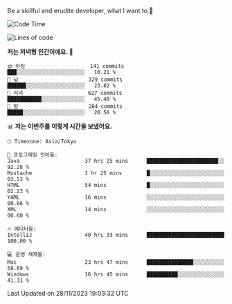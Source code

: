 Be a skillful and erudite developer, what I want to.👶

<!--START_SECTION:waka-->
![Code Time](http://img.shields.io/badge/Code%20Time-252%20hrs%2057%20mins-blue)

![Lines of code](https://img.shields.io/badge/%EC%A0%80%EB%8A%94%20%EC%97%AC%ED%83%9C%EA%B9%8C%EC%A7%80%20-735.1%20thousand%20%EC%A4%84%EC%9D%98%20%EC%BD%94%EB%93%9C%EB%A5%BC%20%EC%9E%91%EC%84%B1%ED%96%88%EC%96%B4%EC%9A%94.-blue)

**저는 저녁형 인간이에요. 🦉** 

```text
🌞 아침                     141 commits         ███░░░░░░░░░░░░░░░░░░░░░░   10.21 % 
🌆 낮　                     329 commits         ██████░░░░░░░░░░░░░░░░░░░   23.82 % 
🌃 저녁                     627 commits         ███████████░░░░░░░░░░░░░░   45.40 % 
🌙 밤　                     284 commits         █████░░░░░░░░░░░░░░░░░░░░   20.56 % 
```


📊 **저는 이번주를 이렇게 시간을 보냈어요.** 

```text
🕑︎ Timezone: Asia/Tokyo

💬 프로그래밍 언어들: 
Java                     37 hrs 25 mins      ███████████████████████░░   92.28 % 
Mustache                 1 hr 25 mins        █░░░░░░░░░░░░░░░░░░░░░░░░   03.53 % 
HTML                     54 mins             █░░░░░░░░░░░░░░░░░░░░░░░░   02.23 % 
YAML                     16 mins             ░░░░░░░░░░░░░░░░░░░░░░░░░   00.66 % 
XML                      14 mins             ░░░░░░░░░░░░░░░░░░░░░░░░░   00.60 % 

🔥 에디터들: 
IntelliJ                 40 hrs 33 mins      █████████████████████████   100.00 % 

💻 운영 체제들: 
Mac                      23 hrs 47 mins      ███████████████░░░░░░░░░░   58.69 % 
Windows                  16 hrs 45 mins      ██████████░░░░░░░░░░░░░░░   41.31 % 
```


 Last Updated on 28/11/2023 19:03:32 UTC
<!--END_SECTION:waka-->
